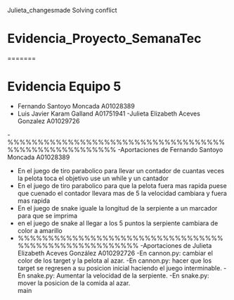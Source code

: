  Julieta_changesmade
 Solving conflict
# Evidencia_Proyecto_SemanaTec
=======
# Evidencia Equipo 5

- Fernando Santoyo Moncada A01028389 
- Luis Javier Karam Galland A01751941
-Julieta Elizabeth Aceves Gonzalez    A01029726


-%%%%%%%%%%%%%%%%%%%%%%%%%%%%%%%%%%%%%%%%%%%%%%%%%%%%%%
-Aportaciones de Fernando Santoyo Moncada A01028389
- En el juego de tiro parabolico para llevar un contador de cuantas veces la pelota toca el objetivo use un while y un cantador
- En el juego de tiro parabolico para que la pelota fuera mas rapida puese que cuenado el contador llevara mas de 5 la velocidad cambiara y fuera mas rapida 
- En el juego de snake iguale la longitud de la serpiente a un marcador para que se imprima
- en el juego de snake al llegar a los 5 puntos la serpiente cambiara de color a amarillo
- %%%%%%%%%%%%%%%%%%%%%%%%%%%%%%%%%%%%%%%%%%%%%%%%%%%%%%
-Aportaciones de Julieta Elizabeth Aceves González A010292726
-En cannon.py: cambiar el color de los target y la pelota al azar.
-En cannon.py: hacer que los target se regresen a su posicion inicial haciendo el juego interminable.
-En snake.py: Aumentar la velocidad de la serpiente.
-En snake.py: mover la posicion de la comida al azar.  
main
